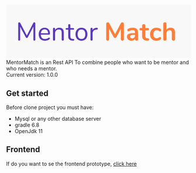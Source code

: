 <img src="https://github.com/MabiGermano/MentorMatch/blob/2c2331558ea83db6f28671e0274cc498f7ec8aca/logo.png" />
MentorMatch is an Rest API To combine people who want to be mentor and who needs a mentor.
<br/>
Current version: 1.0.0

## Get started
Before clone project you must have:
- Mysql or any other database server
- gradle 6.8
- OpenJdk 11

## Frontend
If do you want to se the frontend prototype, <a href="https://github.com/MabiGermano/MentorMatch/blob/4dc19b20b2dd1f95d7010187ecf62530a07e5b56/Mentor%20Match.pdf">click here</a>

